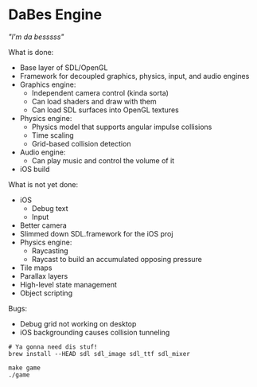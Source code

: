 DaBes Engine
============

_"I'm da besssss"_

What is done:
* Base layer of SDL/OpenGL
* Framework for decoupled graphics, physics, input, and audio engines
* Graphics engine:
    * Independent camera control (kinda sorta)
    * Can load shaders and draw with them
    * Can load SDL surfaces into OpenGL textures
* Physics engine:
    * Physics model that supports angular impulse collisions
    * Time scaling
    * Grid-based collision detection
* Audio engine:
    * Can play music and control the volume of it
* iOS build

What is not yet done:
* iOS
    * Debug text
    * Input
* Better camera
* Slimmed down SDL.framework for the iOS proj
* Physics engine:
    * Raycasting
    * Raycast to build an accumulated opposing pressure
* Tile maps
* Parallax layers
* High-level state management
* Object scripting

Bugs:
* Debug grid not working on desktop
* iOS backgrounding causes collision tunneling

```
# Ya gonna need dis stuf!
brew install --HEAD sdl sdl_image sdl_ttf sdl_mixer

make game
./game
```
